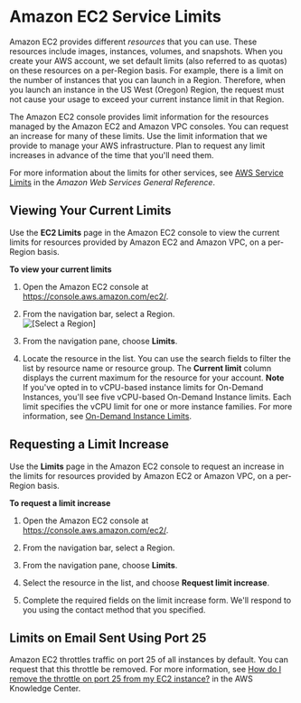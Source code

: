 # Amazon EC2 Service Limits<a name="ec2-resource-limits"></a>

Amazon EC2 provides different *resources* that you can use\. These resources include images, instances, volumes, and snapshots\. When you create your AWS account, we set default limits \(also referred to as quotas\) on these resources on a per\-Region basis\. For example, there is a limit on the number of instances that you can launch in a Region\. Therefore, when you launch an instance in the US West \(Oregon\) Region, the request must not cause your usage to exceed your current instance limit in that Region\.

The Amazon EC2 console provides limit information for the resources managed by the Amazon EC2 and Amazon VPC consoles\. You can request an increase for many of these limits\. Use the limit information that we provide to manage your AWS infrastructure\. Plan to request any limit increases in advance of the time that you'll need them\.

For more information about the limits for other services, see [AWS Service Limits](https://docs.aws.amazon.com/general/latest/gr/aws_service_limits.html) in the *Amazon Web Services General Reference*\.

## Viewing Your Current Limits<a name="view-limits"></a>

Use the **EC2 Limits** page in the Amazon EC2 console to view the current limits for resources provided by Amazon EC2 and Amazon VPC, on a per\-Region basis\.

**To view your current limits**

1. Open the Amazon EC2 console at [https://console\.aws\.amazon\.com/ec2/](https://console.aws.amazon.com/ec2/)\.

1. From the navigation bar, select a Region\.  
![\[Select a Region\]](http://docs.aws.amazon.com/AWSEC2/latest/WindowsGuide/images/EC2_select_region.png)

1. From the navigation pane, choose **Limits**\.

1. Locate the resource in the list\. You can use the search fields to filter the list by resource name or resource group\. The **Current limit** column displays the current maximum for the resource for your account\.
**Note**  
If you've opted in to vCPU\-based instance limits for On\-Demand Instances, you'll see five vCPU\-based On\-Demand Instance limits\. Each limit specifies the vCPU limit for one or more instance families\. For more information, see [On\-Demand Instance Limits](ec2-on-demand-instances.md#ec2-on-demand-instances-limits)\.

## Requesting a Limit Increase<a name="request-increase"></a>

Use the **Limits** page in the Amazon EC2 console to request an increase in the limits for resources provided by Amazon EC2 or Amazon VPC, on a per\-Region basis\.

**To request a limit increase**

1. Open the Amazon EC2 console at [https://console\.aws\.amazon\.com/ec2/](https://console.aws.amazon.com/ec2/)\.

1. From the navigation bar, select a Region\.

1. From the navigation pane, choose **Limits**\.

1. Select the resource in the list, and choose **Request limit increase**\.

1. Complete the required fields on the limit increase form\. We'll respond to you using the contact method that you specified\.

## Limits on Email Sent Using Port 25<a name="port-25-throttle"></a>

Amazon EC2 throttles traffic on port 25 of all instances by default\. You can request that this throttle be removed\. For more information, see [How do I remove the throttle on port 25 from my EC2 instance?](https://aws.amazon.com/premiumsupport/knowledge-center/ec2-port-25-throttle/) in the AWS Knowledge Center\.